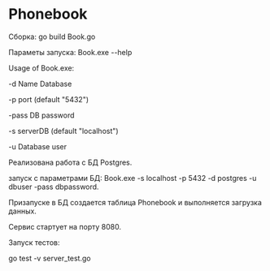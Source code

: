 # Phonebook

Сборка:
go build Book.go 

Параметы запуска:  Book.exe --help

Usage of Book.exe:

  -d    Name Database
  
  -p    port (default "5432")
  
  -pass DB password
  
  -s    serverDB (default "localhost")
  
  -u    Database user

Реализована работа с БД Postgres.

запуск с параметрами БД:
Book.exe -s localhost -p 5432 -d postgres -u dbuser -pass dbpassword.

Призапуске в БД создается таблица Phonebook и выполняется загрузка данных.

Сервис стартует на порту 8080.

Запуск тестов:

go test -v server_test.go 
